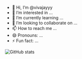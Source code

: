 - 👋 Hi, I’m @vivajayyy
- 👀 I’m interested in ...
- 🌱 I’m currently learning ...
- 💞️ I’m looking to collaborate on ...
- 📫 How to reach me ...
- 😄 Pronouns: ...
- ⚡ Fun fact: ...

![GitHub stats](https://github-readme-stats.vercel.app/api?username=jaehan-dev&count_private=true&show_icons=true&theme=default)
